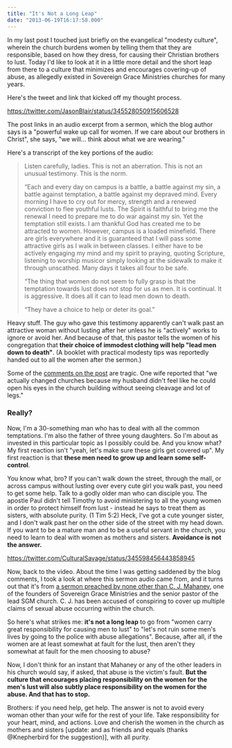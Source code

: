 ```yaml
---
title: "It's Not a Long Leap"
date: "2013-06-19T16:17:58.000"
---
```


In my last post I touched just briefly on the evangelical "modesty culture", wherein the church burdens women by telling them that they are responsible, based on how they dress, for causing their Christian brothers to lust. Today I'd like to look at it in a little more detail and the short leap from there to a culture that minimizes and encourages covering-up of abuse, as allegedly existed in Sovereign Grace Ministries churches for many years.

Here's the tweet and link that kicked off my thought process.

https://twitter.com/JasonBlair/status/345528050915606528

The post links in an audio excerpt from a sermon, which the blog author says is a "powerful wake up call for women. If we care about our brothers in Christ", she says, "we will... think about what we are wearing."

Here's a transcript of the key portions of the audio:

> Listen carefully, ladies. This is not an aberration. This is not an unusual testimony. This is the norm.
> 
> “Each and every day on campus is a battle, a battle against my sin, a battle against temptation, a battle against my depraved mind. Every morning I have to cry out for mercy, strength and a renewed conviction to flee youthful lusts. The Spirit is faithful to bring me the renewal I need to prepare me to do war against my sin. Yet the temptation still exists. I am thankful God has created me to be attracted to women. However, campus is a loaded minefield. There are girls everywhere and it is guaranteed that I will pass some attractive girls as I walk in between classes. I either have to be actively engaging my mind and my spirit to praying, quoting Scripture, listening to worship musicor simply looking at the sidewalk to make it through unscathed. Many days it takes all four to be safe.
> 
> “The thing that women do not seem to fully grasp is that the temptation towards lust does not stop for us as men. It is continual. It is aggressive. It does all it can to lead men down to death.
> 
> “They have a choice to help or deter its goal.”

Heavy stuff. The guy who gave this testimony apparently can't walk past an attractive woman without lusting after her unless he is "actively" works to ignore or avoid her. And because of that, this pastor tells the women of his congregation that **their choice of immodest clothing will help "lead men down to death"**. (A booklet with practical modesty tips was reportedly handed out to all the women after the sermon.)

Some of the [comments on the post](http://www.themodestmomblog.com/2011/04/she-wears-skirts-what-guys-think-about/) are tragic. One wife reported that "we actually changed churches because my husband didn't feel like he could open his eyes in the church building without seeing cleavage and lot of legs."

### Really?

Now, I'm a 30-something man who has to deal with all the common temptations. I'm also the father of three young daughters. So I'm about as invested in this particular topic as I possibly could be. And you know what? My first reaction isn't "yeah, let's make sure these girls get covered up". My first reaction is that **these men need to grow up and learn some self-control**.

You know what, bro? If you can't walk down the street, through the mall, or across campus without lusting over every cute girl you walk past, you need to get some help. Talk to a godly older man who can disciple you. The apostle Paul didn't tell Timothy to avoid ministering to all the young women in order to protect himself from lust - instead he says to treat them as sisters, with absolute purity. (1 Tim 5:2) Heck, I've got a cute younger sister, and I don't walk past her on the other side of the street with my head down. If you want to be a mature man and to be a useful servant in the church, you need to learn to deal with women as mothers and sisters. **Avoidance is not the answer.**

https://twitter.com/CulturalSavage/status/345598456443858945

Now, back to the video. About the time I was getting saddened by the blog comments, I took a look at where this sermon audio came from, and it turns out that it's from [a sermon preached by none other than C. J. Mahaney](http://media.sermonaudio.com/mediapdf/12908209345.pdf), one of the founders of Sovereign Grace Ministries and the senior pastor of the lead SGM church. C. J. has been accused of conspiring to cover up multiple claims of sexual abuse occurring within the church.

So here's what strikes me: **it's not a long leap** to go from "women carry great responsibility for causing men to lust" to "let's not ruin some men's lives by going to the police with abuse allegations". Because, after all, if the women are at least somewhat at fault for the lust, then aren't they somewhat at fault for the men choosing to abuse?

Now, I don't think for an instant that Mahaney or any of the other leaders in his church would say, if asked, that abuse is the victim's fault. **But the culture that encourages placing responsibility on the women for the men's lust will also subtly place responsibility on the women for the abuse. And that has to stop.**

Brothers: if you need help, get help. The answer is not to avoid every woman other than your wife for the rest of your life. Take responsibility for your heart, mind, and actions. Love and cherish the women in the church as mothers and sisters \[update: and as friends and equals (thanks @Knepherbird for the suggestion)\], with all purity.
